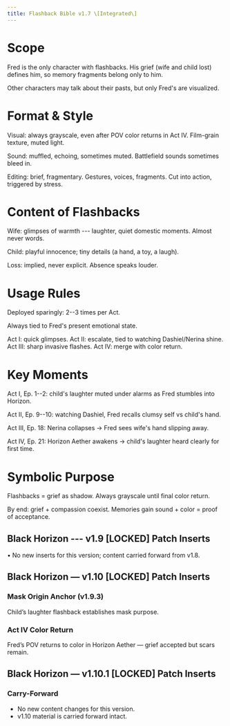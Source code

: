 ```yaml
---
title: Flashback Bible v1.7 \[Integrated\]
---
```


# Scope

Fred is the only character with flashbacks. His grief (wife and child
lost) defines him, so memory fragments belong only to him.

Other characters may talk about their pasts, but only Fred's are
visualized.

# Format & Style

Visual: always grayscale, even after POV color returns in Act IV.
Film-grain texture, muted light.

Sound: muffled, echoing, sometimes muted. Battlefield sounds sometimes
bleed in.

Editing: brief, fragmentary. Gestures, voices, fragments. Cut into
action, triggered by stress.

# Content of Flashbacks

Wife: glimpses of warmth --- laughter, quiet domestic moments. Almost
never words.

Child: playful innocence; tiny details (a hand, a toy, a laugh).

Loss: implied, never explicit. Absence speaks louder.

# Usage Rules

Deployed sparingly: 2--3 times per Act.

Always tied to Fred's present emotional state.

Act I: quick glimpses. Act II: escalate, tied to watching Dashiel/Nerina
shine. Act III: sharp invasive flashes. Act IV: merge with color return.

# Key Moments

Act I, Ep. 1--2: child's laughter muted under alarms as Fred stumbles
into Horizon.

Act II, Ep. 9--10: watching Dashiel, Fred recalls clumsy self vs child's
hand.

Act III, Ep. 18: Nerina collapses → Fred sees wife's hand slipping away.

Act IV, Ep. 21: Horizon Aether awakens → child's laughter heard clearly
for first time.

# Symbolic Purpose

Flashbacks = grief as shadow. Always grayscale until final color return.

By end: grief + compassion coexist. Memories gain sound + color = proof
of acceptance.

## Black Horizon --- v1.9 \[LOCKED\] Patch Inserts

• No new inserts for this version; content carried forward from v1.8.


## Black Horizon — v1.10 [LOCKED] Patch Inserts
### Mask Origin Anchor (v1.9.3)
Child’s laughter flashback establishes mask purpose.

### Act IV Color Return
Fred’s POV returns to color in Horizon Aether — grief accepted but scars remain.


## Black Horizon — v1.10.1 [LOCKED] Patch Inserts

### Carry-Forward
- No new content changes for this version.
- v1.10 material is carried forward intact.
